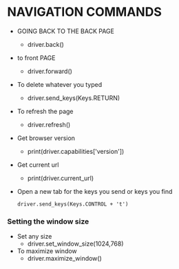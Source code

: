 # NAVIGATION COMMANDS


*   GOING BACK TO THE BACK PAGE

    *   driver.back()

*   to front PAGE
    *   driver.forward()

*   To delete whatever you typed
    *   driver.send_keys(Keys.RETURN)

 *  To refresh the page
    *   driver.refresh()

*   Get browser version
    *   print(driver.capabilities['version'])

*   Get current url 
    *   print(driver.current_url)

*   Open a new tab for the keys you send or keys you find

        driver.send_keys(Keys.CONTROL + 't')


### Setting the window size

*   Set any size
    *   driver.set_window_size(1024,768)
*   To maximize window
    *   driver.maximize_window()

